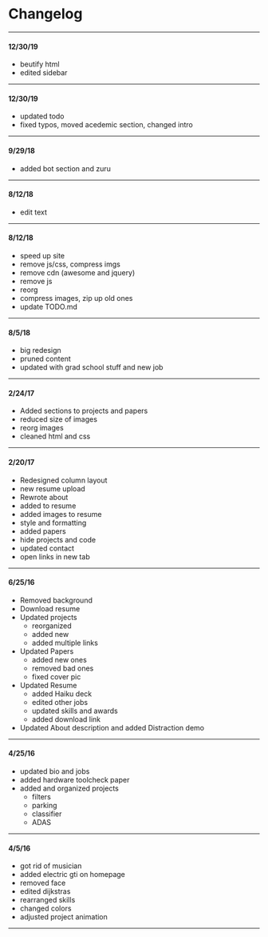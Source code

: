 # Changelog
---------------
#### 12/30/19
* beutify html
* edited sidebar

---------------
#### 12/30/19
* updated todo
* fixed typos, moved acedemic section, changed intro

---------------
#### 9/29/18
* added bot section and zuru

---------------
#### 8/12/18
* edit text

---------------
#### 8/12/18
* speed up site 
* remove js/css, compress imgs
* remove cdn (awesome and jquery)
* remove js
* reorg
* compress images, zip up old ones
* update TODO.md

---------------
#### 8/5/18
* big redesign
* pruned content
* updated with grad school stuff and new job

---------------
#### 2/24/17
* Added sections to projects and papers
* reduced size of images
* reorg images
* cleaned html and css

---------------
#### 2/20/17
* Redesigned column layout
* new resume upload
* Rewrote about
* added to resume
* added images to resume
* style and formatting
* added papers
* hide projects and code
* updated contact
* open links in new tab

---------------
#### 6/25/16
* Removed background
* Download resume
* Updated projects
	* reorganized
	* added new
	* added multiple links
* Updated Papers
	* added new ones
	* removed bad ones
	* fixed cover pic
* Updated Resume
	* added Haiku deck
	* edited other jobs
	* updated skills and awards
	* added download link
* Updated About description and added Distraction demo

---------------
#### 4/25/16
* updated bio and jobs
* added hardware toolcheck paper
* added and organized projects
	* filters
	* parking
	* classifier
	* ADAS

---------------
#### 4/5/16
* got rid of musician
* added electric gti on homepage
* removed face
* edited dijkstras
* rearranged skills
* changed colors
* adjusted project animation
----------------
